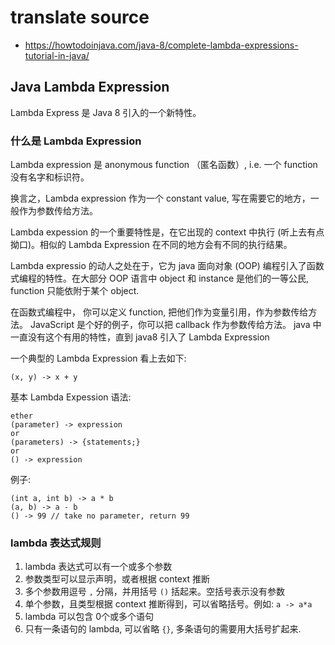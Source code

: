 # translate source
* https://howtodoinjava.com/java-8/complete-lambda-expressions-tutorial-in-java/

## Java Lambda Expression
Lambda Express 是 Java 8 引入的一个新特性。

### 什么是 Lambda Expression 
Lambda expression 是 anonymous function （匿名函数）, i.e. 一个 function 没有名字和标识符。

换言之，Lambda expression 作为一个 constant value, 写在需要它的地方，一般作为参数传给方法。

Lambda expession 的一个重要特性是，在它出现的 context 中执行 (听上去有点拗口)。相似的 Lambda Expression 在不同的地方会有不同的执行结果。

Lambda expressio 的动人之处在于，它为 java 面向对象 (OOP) 编程引入了函数式编程的特性。在大部分 OOP 语言中 object 和 instance 是他们的一等公民, function 只能依附于某个 object.

在函数式编程中， 你可以定义 function, 把他们作为变量引用，作为参数传给方法。 JavaScript 是个好的例子，你可以把 callback 作为参数传给方法。 java 中一直没有这个有用的特性，直到 java8 引入了 Lambda Expression

一个典型的 Lambda Expression 看上去如下:
```
(x, y) -> x + y
```

基本 Lambda Expession 语法:
```
ether
(parameter) -> expression
or 
(parameters) -> {statements;}
or
() -> expression
```

例子:
```
(int a, int b) -> a * b
(a, b) -> a - b 
() -> 99 // take no parameter, return 99 
```

### lambda 表达式规则
1. lambda 表达式可以有一个或多个参数
2. 参数类型可以显示声明，或者根据 context 推断
3. 多个参数用逗号 `,` 分隔，并用括号 `()` 括起来。空括号表示没有参数
4. 单个参数，且类型根据 context 推断得到，可以省略括号。例如: `a -> a*a`
5. lambda 可以包含 0个或多个语句
6. 只有一条语句的 lambda, 可以省略 `{}`, 多条语句的需要用大括号扩起来.


 